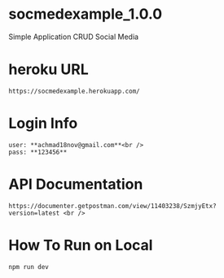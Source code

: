 # socmedexample_1.0.0
Simple Application CRUD Social Media

# heroku URL
    https://socmedexample.herokuapp.com/

# Login Info
    user: **achmad18nov@gmail.com**<br />
    pass: **123456**
  
# API Documentation
    https://documenter.getpostman.com/view/11403238/SzmjyEtx?version=latest <br />

# How To Run on Local
    npm run dev